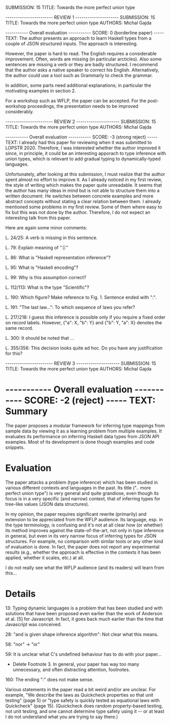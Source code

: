 SUBMISSION: 15
TITLE: Towards the more perfect union type


----------------------- REVIEW 1 ---------------------
SUBMISSION: 15
TITLE: Towards the more perfect union type
AUTHORS: Michal Gajda

----------- Overall evaluation -----------
SCORE: 0 (borderline paper)
----- TEXT:
The author presents an approach to learn Haskell types from a couple of JSON structured inputs. The approach is interesting.

However, the paper is hard to read. The English requires a considerable improvement. Often, words are missing (in particular arcticles). Also some sentences are missing a verb or they are badly structured. I recommend that the author asks a native speaker to correct his English.
Alternatively, the author could use a tool such as Grammarly to check the grammar.

In addition, some parts need additional explanations; in particular the motivating examples in section 2.

For a workshop such as WFLP, the paper can be accepted. For the post-workshop proceedings, the presentation needs to be improved considerably.



----------------------- REVIEW 2 ---------------------
SUBMISSION: 15
TITLE: Towards the more perfect union type
AUTHORS: Michal Gajda

----------- Overall evaluation -----------
SCORE: -3 (strong reject)
----- TEXT:
I already had this paper for reviewing when it was submitted
to LOPSTR 2020. Therefore, I was interested whether the author
improved it since, in principle, it could be an interesting
apporach to type inference with union types, which
is relevant to add gradual typing to dynamically-typed languages.

Unfortunately, after looking at this submission,
I must realize that the author spent almost no effort
to improve it. As I already noticed in my first review,
the style of writing which makes the paper quite unreadable.
It seems that the author has many ideas in mind but is not
able to structure them into a written document.
He switches between concrete examples and more
abstract concepts without stating a clear relation
between them. I already mentioned some problems
in my first review. Some of them where easy to fix
but this was not done by the author. Therefore,
I do not expect an interesting talk from this paper.

Here are again some minor comments:

L. 24/25: A verb is missing in this sentence.

L. 79: Explain meaning of ":|:"

L. 86: What is "Haskell representation inference"?

L. 95: What is "Haskell encoding"?

L. 99: Why is this assumption correct?

L. 112/113: What is the type "Scientific"?

L. 190: Which figure? Make reference to Fig. 1. Sentence ended with ":".

L. 191: "The last law...": To which sequence of laws you refer?

L. 217/218: I guess this inference is possible only if you
require a fixed order on record labels. However,
{"a": X, "b": Y} and {"b": Y, "a": X} denotes the same record.

L. 300: It should be noted that ...

L. 355/356: This decision looks quite ad hoc. Do you have any
justification for this?



----------------------- REVIEW 3 ---------------------
SUBMISSION: 15
TITLE: Towards the more perfect union type
AUTHORS: Michal Gajda

----------- Overall evaluation -----------
SCORE: -2 (reject)
----- TEXT:
Summary
=======

The paper proposes a modular framework for inferring type mappings from sample
data by viewing it as a learning problem from multiple examples. It evaluates
its performance on inferring Haskell data types from JSON API examples. Most
of its development is done though examples and code snippets.

Evaluation
==========

The paper attacks a problem (type inference) which has been studied in various
different contexts and languages in the past. Its title (".. more perfect
union type") is very general and quite grandiose, even though its focus is in
a very specific (and narrow) context, that of inferring types for tree-like
values (JSON data structures).

In my opinion, the paper requires significant rewrite (primarily) and
extension to be appreciated from the WFLP audience. Its language, esp. in the
type terminology, is confusing and it's not at all clear how (or whether) its
method improves against the state-of-the-art, not only in type inference in
general, but even in its very narrow focus of inferring types for JSON
structures. For example, no comparison with similar tools or any other kind of
evaluation is done.  In fact, the paper does not report any experimental
results (e.g., whether the approach is effective in the contexts it has been
applied, whether it scales, etc.) at all.

I do not really see what the WFLP audience (and its readers) will learn from
this...

Details
=======

13: Typing dynamic languages is a problem that has been studied and with
    solutions that have been proposed even earlier than the work of Anderson
    et al. [5] for Javascript.  In fact, it goes back much earlier than the
    time that Javascript was conceived.

28: "and is given shape inference algorithm": Not clear what this means.

58: "nor" -> "or"

59: It is unclear what C's undefined behaviour has to do with your paper...

- Delete Footnote 3.  In general, your paper has way too many unnecessary,
  and often distracting attention, footnotes.

160: The ending ":" does not make sense.

Various statements in the paper read a bit weird and/or are unclear. For
example, "We describe the laws as Quickcheck properties so that unit testing"
(page 5) or "type safety is quickly tested as equational laws with Quickcheck"
(page 15). (Quickcheck does random property-based testing, not unit testing,
and one cannot determine type safety using it -- or at least I do not
understand what you are trying to say there.)

